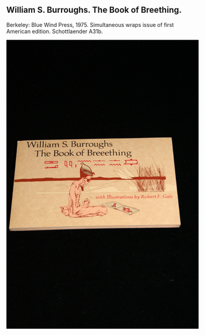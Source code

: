 ## William S. Burroughs. The Book of Breething.

Berkeley: Blue Wind Press, 1975. Simultaneous wraps issue of first American edition. Schottlaender A31b.

![The Book of Breething](../assets/images/the-book-of-breething-4.jpg)

